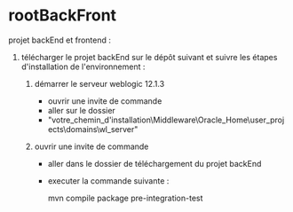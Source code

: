 # rootBackFront


projet backEnd et frontend :

1. télécharger le projet backEnd sur le dépôt suivant et suivre les étapes d'installation de l'environnement :
   1. démarrer le serveur weblogic 12.1.3 
      - ouvrir une invite de commande
      - aller sur le dossier 
      - "votre_chemin_d'installation\Middleware\Oracle_Home\user_projects\domains\wl_server"
   
   2. ouvrir une invite de commande 
      
      - aller dans le dossier de téléchargement du projet backEnd
      - executer la commande suivante :
      
        mvn compile package pre-integration-test


